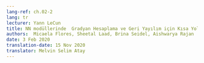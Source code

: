 ```yaml
---
lang-ref: ch.02-2
lang: tr
lecturer: Yann LeCun
title: NN modüllerinde  Gradyan Hesaplama ve Geri Yayılım için Kısa Yollar
authors:  Micaela Flores, Sheetal Laad, Brina Seidel, Aishwarya Rajan
date: 3 Feb 2020
translation-date: 15 Nov 2020
translator: Melvin Selim Atay
---
```

